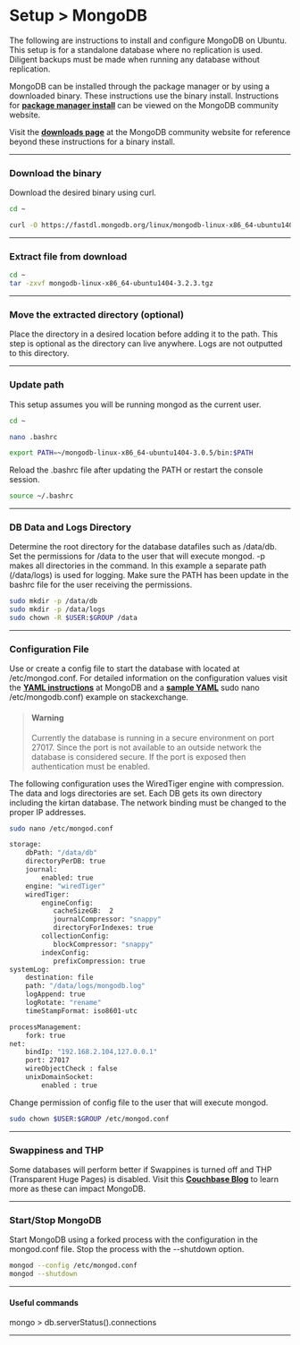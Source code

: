 <div class="page-header">
  <h1  id="page-title">Setup > MongoDB</h1>
</div>

The following are instructions to install and configure MongoDB on Ubuntu. This setup is for a standalone
database where no replication is used. Diligent backups must be made when running any database
without replication.

MongoDB can be
installed through the package manager or by using a downloaded binary. These instructions
use the binary install. Instructions for
__[package manager install](https://docs.mongodb.org/manual/tutorial/install-mongodb-on-ubuntu/)__
can be viewed on the MongoDB community website.

Visit the
__[downloads page](https://www.mongodb.org/downloads?_ga=1.72465872.2135796909.1453758475#production)__
at the MongoDB community website for reference beyond these instructions
for a binary install.


___
### Download the binary

Download the desired binary using curl.

```bash
cd ~

curl -O https://fastdl.mongodb.org/linux/mongodb-linux-x86_64-ubuntu1404-3.2.3.tgz
```

___
### Extract file from download

```bash
cd ~
tar -zxvf mongodb-linux-x86_64-ubuntu1404-3.2.3.tgz
```

___
### Move the extracted directory (optional)

Place the directory in a desired location before adding it to the path. This step is optional
as the directory can live anywhere. Logs are not outputted to this directory.


___
### Update path

This setup assumes you will be running mongod as the current user.

```bash
cd ~

nano .bashrc

export PATH=~/mongodb-linux-x86_64-ubuntu1404-3.0.5/bin:$PATH
```

Reload the .bashrc file after updating the PATH or restart the console session.

```bash
source ~/.bashrc
```






___
### DB Data and Logs Directory

Determine the root directory for the database datafiles such as /data/db.  
Set the permissions for /data to the user that will execute mongod. -p makes all directories in
the command. In this example a separate path (/data/logs) is used for logging. Make sure the PATH has
been update in the bashrc file for the user receiving the permissions.

```bash
sudo mkdir -p /data/db
sudo mkdir -p /data/logs
sudo chown -R $USER:$GROUP /data
```


___
### Configuration File

Use or create a config file to start the database with located at /etc/mongod.conf. For detailed
information on the configuration values visit the
__[YAML instructions](http://docs.mongodb.org/master/reference/configuration-options/)__ at MongoDB and a
__[sample YAML](http://dba.stackexchange.com/questions/82591/sample-yaml-configuration-files-for-mongodb)__
sudo nano /etc/mongodb.conf) example on stackexchange.

> #### Warning
> Currently the database is running in a secure environment on port 27017. Since the port is not available
> to an outside network the database is considered secure. If the port is exposed then authentication must
> be enabled.


The following configuration uses the WiredTiger engine with compression. The data and logs
directories are set. Each DB gets its own directory including the kirtan database. The network
binding must be changed to the proper IP addresses.

```bash
sudo nano /etc/mongod.conf

storage:
    dbPath: "/data/db"
    directoryPerDB: true
    journal:
        enabled: true
    engine: "wiredTiger"
    wiredTiger:
        engineConfig:
           cacheSizeGB:  2
           journalCompressor: "snappy"
           directoryForIndexes: true
        collectionConfig:
           blockCompressor: "snappy"
        indexConfig:
           prefixCompression: true
systemLog:
    destination: file
    path: "/data/logs/mongodb.log"
    logAppend: true
    logRotate: "rename"
    timeStampFormat: iso8601-utc

processManagement:
    fork: true
net:
    bindIp: "192.168.2.104,127.0.0.1"
    port: 27017
    wireObjectCheck : false
    unixDomainSocket:
        enabled : true
```

Change permission of config file to the user that will execute mongod.

```bash
sudo chown $USER:$GROUP /etc/mongod.conf
```

___
### Swappiness and THP
Some databases will perform better if Swappines is turned off and
THP (Transparent Huge Pages) is disabled. Visit this
__[Couchbase Blog](http://blog.couchbase.com/often-overlooked-linux-os-tweaks)__
to learn more as these can impact MongoDB.


___
### Start/Stop MongoDB

Start MongoDB using a forked process with the configuration in the mongod.conf file. Stop
the process with the --shutdown option.

```bash
mongod --config /etc/mongod.conf
mongod --shutdown
```




___
#### Useful commands

mongo > db.serverStatus().connections


___

